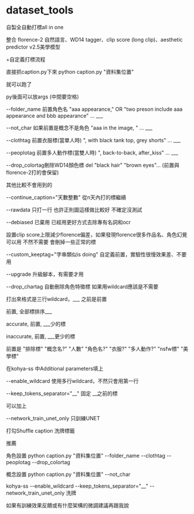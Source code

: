 # dataset_tools

自製全自動打標all in one  

整合 florence-2 自然語言、WD14 tagger、clip score (long clip)、aesthetic predictor v2.5美學模型

+自定義打標流程


直接抓caption.py下來 python caption.py "資料集位置" 

就可以跑了


py後面可以放args (中間要空格)

--folder_name 前置角色名 "aaa appearance," OR "two preson include aaa appearance and bbb appearance" ... ___

--not_char 如果前置是概念不是角色 "aaa in the image, " ... ___

--clothtag 前置衣服標(當單人時) ", with black tank top, grey shorts" ... ___

--peoplotag 前置多人動作標(當雙人時) ", back-to-back, after_kiss" ... ___

--drop_colortag刪除WD14顏色標 del "black hair" "brown eyes"...  (前置與florence-2打的會保留)



其他比較不會用到的

--continue_caption="天數整數" 從n天內打的標繼續

--rawdata 只打一行 也許正則圖這樣做比較好 不確定沒測試

--debiased 已棄用 已經用更好方式去除專有名詞和ocr 

設置clip score上限減少florence偏差，如果發現florence很多作品名、角色幻覺可以用 不然不需要 會刪掉一些正常的標 

--custom_keeptag="字串類似is doing" 自定義前置，實驗性很慢效果差、不要用

--upgrade 升級腳本，有需要才用

--drop_chartag 自動刪除角色特徵標 如果用wildcard應該是不需要


打出來格式是三行wildcard，___ 之前是前置

前置, 全部標排序___

accurate, 前置, ___少的標

inaccurate, 前置, ___更少的標


前置是 "排除標" "概念名?" "人數" "角色名?" "衣服?" "多人動作?" "nsfw標" "美學標"


在kohya-ss 中Additional parameters填上

--enable_wildcard 使用多行wildcard，不然只會用第一行

--keep_tokens_separator="__" 固定 __之前的標


可以加上

--network_train_unet_only 只訓練UNET

打勾Shuffle caption 洗牌標籤



推薦

角色設置 python caption.py "資料集位置" --folder_name --clothtag --peoplotag --drop_colortag

概念設置 python caption.py "資料集位置" --not_char

kohya-ss --enable_wildcard --keep_tokens_separator="__" --network_train_unet_only 洗牌 


如果有訓練效果反饋或有什麼架構的微調建議再跟我說


